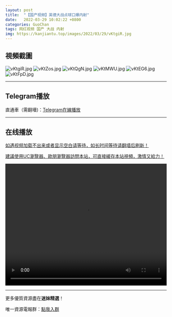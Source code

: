 ```yaml
---
layout: post
title:  "【国产视频】英德大战点球口爆内射"
date:   2022-03-29 10:02:22 +0800
categories: GuoChan
tags: 网红视频 国产 大战 内射
img: https://kanjiantu.top/images/2022/03/29/vKtgiR.jpg
---
```



## 視頻截圖

![vKtgiR.jpg](https://kanjiantu.top/images/2022/03/29/vKtgiR.jpg)
![vKtZos.jpg](https://kanjiantu.top/images/2022/03/29/vKtZos.jpg)
![vKtQgN.jpg](https://kanjiantu.top/images/2022/03/29/vKtQgN.jpg)
![vKtMWU.jpg](https://kanjiantu.top/images/2022/03/29/vKtMWU.jpg)
![vKtEG6.jpg](https://kanjiantu.top/images/2022/03/29/vKtEG6.jpg)
![vKtFpD.jpg](https://kanjiantu.top/images/2022/03/29/vKtFpD.jpg)

* * *
## Telegram播放

直通車（需翻墻)：[Telegram在線播放](https://t.me/mimeijingxuan/133)

* * *
## 在线播放
<u>如遇视频加载不出来或者显示空白请等待，如长时间等待请翻墙后刷新！</u>

<u>建議使用UC瀏覽器、歐朋瀏覽器訪問本站，可直接緩存本站視頻，激情又給力！</u>
<center><video src="https://cdn.publer.io/uploads/tmp/1648494631-24441-0676-0238/1776ea3fb7c1d56a10530d035e0129a5.mp4" width="100%" height="380px" controls="controls"></video></center>

* * *
更多優質資源盡在**迷妹精選**！

唯一資源電報群：[點我入群](https://t.me/mimeijingxuan)


